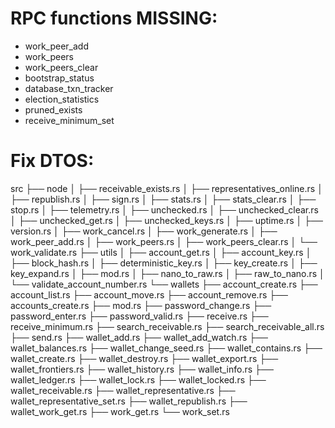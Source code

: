 # RPC functions MISSING:
- work_peer_add
- work_peers
- work_peers_clear
- bootstrap_status
- database_txn_tracker
- election_statistics
- pruned_exists
- receive_minimum_set

# Fix DTOS:
src
 ├── node
 │   ├── receivable_exists.rs
 │   ├── representatives_online.rs
 │   ├── republish.rs
 │   ├── sign.rs
 │   ├── stats.rs
 │   ├── stats_clear.rs
 │   ├── stop.rs
 │   ├── telemetry.rs
 │   ├── unchecked.rs
 │   ├── unchecked_clear.rs
 │   ├── unchecked_get.rs
 │   ├── unchecked_keys.rs
 │   ├── uptime.rs
 │   ├── version.rs
 │   ├── work_cancel.rs
 │   ├── work_generate.rs
 │   ├── work_peer_add.rs
 │   ├── work_peers.rs
 │   ├── work_peers_clear.rs
 │   └── work_validate.rs
 ├── utils
 │   ├── account_get.rs
 │   ├── account_key.rs
 │   ├── block_hash.rs
 │   ├── deterministic_key.rs
 │   ├── key_create.rs
 │   ├── key_expand.rs
 │   ├── mod.rs
 │   ├── nano_to_raw.rs
 │   ├── raw_to_nano.rs
 │   └── validate_account_number.rs
 └── wallets
     ├── account_create.rs
     ├── account_list.rs
     ├── account_move.rs
     ├── account_remove.rs
     ├── accounts_create.rs
     ├── mod.rs
     ├── password_change.rs
     ├── password_enter.rs
     ├── password_valid.rs
     ├── receive.rs
     ├── receive_minimum.rs
     ├── search_receivable.rs
     ├── search_receivable_all.rs
     ├── send.rs
     ├── wallet_add.rs
     ├── wallet_add_watch.rs
     ├── wallet_balances.rs
     ├── wallet_change_seed.rs
     ├── wallet_contains.rs
     ├── wallet_create.rs
     ├── wallet_destroy.rs
     ├── wallet_export.rs
     ├── wallet_frontiers.rs
     ├── wallet_history.rs
     ├── wallet_info.rs
     ├── wallet_ledger.rs
     ├── wallet_lock.rs
     ├── wallet_locked.rs
     ├── wallet_receivable.rs
     ├── wallet_representative.rs
     ├── wallet_representative_set.rs
     ├── wallet_republish.rs
     ├── wallet_work_get.rs
     ├── work_get.rs
     └── work_set.rs
